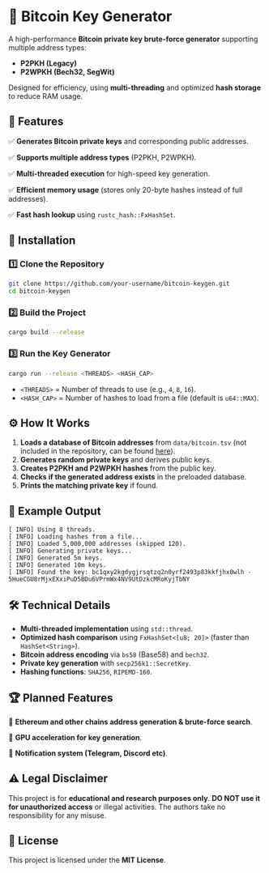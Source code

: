 # 🚀 Bitcoin Key Generator
A high-performance **Bitcoin private key brute-force generator** supporting multiple address types:
- **P2PKH (Legacy)**
- **P2WPKH (Bech32, SegWit)**

Designed for efficiency, using **multi-threading** and optimized **hash storage** to reduce RAM usage.

## 📌 **Features**
✅ **Generates Bitcoin private keys** and corresponding public addresses.

✅ **Supports multiple address types** (P2PKH, P2WPKH).

✅ **Multi-threaded execution** for high-speed key generation.

✅ **Efficient memory usage** (stores only 20-byte hashes instead of full addresses).

✅ **Fast hash lookup** using `rustc_hash::FxHashSet`.

## 🔧 **Installation**
### 1️⃣ **Clone the Repository**
```bash
git clone https://github.com/your-username/bitcoin-keygen.git
cd bitcoin-keygen
```

### 2️⃣ **Build the Project**
```bash
cargo build --release
```

### 3️⃣ **Run the Key Generator**
```bash
cargo run --release <THREADS> <HASH_CAP>
```
- `<THREADS>` = Number of threads to use (e.g., `4`, `8`, `16`).
- `<HASH_CAP>` = Number of hashes to load from a file (default is `u64::MAX`).

## ⚙️ **How It Works**
1. **Loads a database of Bitcoin addresses** from `data/bitcoin.tsv` (not included in the repository, can be found [here](https://privatekeyfinder.io/download/)).
2. **Generates random private keys** and derives public keys.
3. **Creates P2PKH and P2WPKH hashes** from the public key.
4. **Checks if the generated address exists** in the preloaded database.
5. **Prints the matching private key** if found.

## 📜 **Example Output**
```
[ INFO] Using 8 threads.
[ INFO] Loading hashes from a file...
[ INFO] Loaded 5,000,000 addresses (skipped 120).
[ INFO] Generating private keys...
[ INFO] Generated 5m keys.
[ INFO] Generated 10m keys.
[ INFO] Found the key: bc1qxy2kgdygjrsqtzq2n0yrf2493p83kkfjhx0wlh - 5HueCGU8rMjxEXxiPuD5BDu6VPrmWx4NV9UtDzkcMRoKyjTbNY
```

## 🛠 **Technical Details**
- **Multi-threaded implementation** using `std::thread`.
- **Optimized hash comparison** using `FxHashSet<[u8; 20]>` (faster than `HashSet<String>`).
- **Bitcoin address encoding** via `bs58` (Base58) and `bech32`.
- **Private key generation** with `secp256k1::SecretKey`.
- **Hashing functions**: `SHA256`, `RIPEMD-160`.

## 🏆 **Planned Features**
🔹 **Ethereum and other chains address generation & brute-force search**.

🔹 **GPU acceleration for key generation**.

🔹 **Notification system (Telegram, Discord etc)**.

## ⚠️ **Legal Disclaimer**
This project is for **educational and research purposes only**.
**DO NOT use it for unauthorized access** or illegal activities.
The authors take no responsibility for any misuse.

## 📄 **License**  
This project is licensed under the **MIT License**.